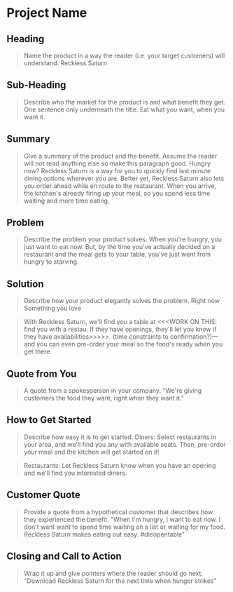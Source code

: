 # Project Name #

<!-- 
> This material was originally posted [here](http://www.quora.com/What-is-Amazons-approach-to-product-development-and-product-management). It is reproduced here for posterities sake.

There is an approach called "working backwards" that is widely used at Amazon. They work backwards from the customer, rather than starting with an idea for a product and trying to bolt customers onto it. While working backwards can be applied to any specific product decision, using this approach is especially important when developing new products or features.

For new initiatives a product manager typically starts by writing an internal press release announcing the finished product. The target audience for the press release is the new/updated product's customers, which can be retail customers or internal users of a tool or technology. Internal press releases are centered around the customer problem, how current solutions (internal or external) fail, and how the new product will blow away existing solutions.

If the benefits listed don't sound very interesting or exciting to customers, then perhaps they're not (and shouldn't be built). Instead, the product manager should keep iterating on the press release until they've come up with benefits that actually sound like benefits. Iterating on a press release is a lot less expensive than iterating on the product itself (and quicker!).

If the press release is more than a page and a half, it is probably too long. Keep it simple. 3-4 sentences for most paragraphs. Cut out the fat. Don't make it into a spec. You can accompany the press release with a FAQ that answers all of the other business or execution questions so the press release can stay focused on what the customer gets. My rule of thumb is that if the press release is hard to write, then the product is probably going to suck. Keep working at it until the outline for each paragraph flows. 

Oh, and I also like to write press-releases in what I call "Oprah-speak" for mainstream consumer products. Imagine you're sitting on Oprah's couch and have just explained the product to her, and then you listen as she explains it to her audience. That's "Oprah-speak", not "Geek-speak".

Once the project moves into development, the press release can be used as a touchstone; a guiding light. The product team can ask themselves, "Are we building what is in the press release?" If they find they're spending time building things that aren't in the press release (overbuilding), they need to ask themselves why. This keeps product development focused on achieving the customer benefits and not building extraneous stuff that takes longer to build, takes resources to maintain, and doesn't provide real customer benefit (at least not enough to warrant inclusion in the press release).
 -->
 
## Heading ##
  > Name the product in a way the reader (i.e. your target customers) will understand.
  > Reckless Saturn

## Sub-Heading ##
  > Describe who the market for the product is and what benefit they get. One sentence only underneath the title.
  > Eat what you want, when you want it. 

## Summary ##
  > Give a summary of the product and the benefit. Assume the reader will not read anything else so make this paragraph good.
  > Hungry now? Reckless Saturn is a way for you to quickly find last minute dining options wherever you are. Better yet, Reckless Saturn also lets you order ahead while en route to the restaurant. When you arrive, the kitchen's already firing up your meal, so you spend less time waiting and more time eating. 


## Problem ##
  > Describe the problem your product solves.
  > When you're hungry, you just want to eat now. But, by the time you've actually decided on a restaurant and the meal gets to your table, you've just went from hungry to starving.

## Solution ##
  > Describe how your product elegantly solves the problem.
  > Right now
  > Something you love

  > With Reckless Saturn, we'll find you a table at <<<WORK ON THIS: find you with a restau. If they have openings, they'll let you know if they have availabilities>>>>>. (time constraints to confirmation?)— and you can even pre-order your meal so the food's ready when you get there. 

## Quote from You ##
  > A quote from a spokesperson in your company.
  > "We're giving customers the food they want, right when they want it."

## How to Get Started ##
  > Describe how easy it is to get started.
  > Diners: Select restaurants in your area, and we'll find you any with available seats. Then, pre-order your meal and the kitchen will get started on it! 

  > Restaurants: Let Reckless Saturn know when you have an opening and we'll find you interested diners. 

## Customer Quote ##
  > Provide a quote from a hypothetical customer that describes how they experienced the benefit.
  > "When I'm hungry, I want to eat now. I don't want want to spend time waiting on a list or waiting for my food. Reckless Saturn makes eating out easy. #dieopentable"

## Closing and Call to Action ##
  > Wrap it up and give pointers where the reader should go next.
  > "Download Reckless Saturn for the next time when hunger strikes"
